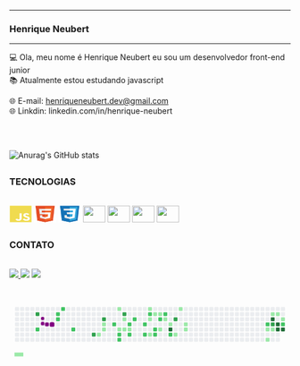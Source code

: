 _____________________________________________
### Henrique Neubert
_____________________________________________

  💻 Ola, meu nome é Henrique Neubert eu sou um desenvolvedor front-end junior </br>
  📚 Atualmente estou estudando javascript </br>
  
  🌐 E-mail: henriqueneubert.dev@gmail.com </br>
  🌐 Linkdin: linkedin.com/in/henrique-neubert </br>
    
##   

</br>

 ![Anurag's GitHub stats](https://github-readme-stats.vercel.app/api?username=HenriqueNeubert&count_private=true&show_icons=true&theme=onedark&card_width=100&include_all_commits=true)
 
##   

  <h3>
    TECNOLOGIAS
  </h3>

</br>

  <div dir="auto">
  <img align="center" alt="Rafa-Js" height="30" width="40" src="https://raw.githubusercontent.com/devicons/devicon/master/icons/javascript/javascript-plain.svg" style="max-width: 100%;">
  <img align="center" alt="Rafa-HTML" height="30" width="40" src="https://raw.githubusercontent.com/devicons/devicon/master/icons/html5/html5-original.svg" style="max-width: 100%;">
  <img align="center" alt="Rafa-CSS" height="30" width="40" src="https://raw.githubusercontent.com/devicons/devicon/master/icons/css3/css3-original.svg" style="max-width: 100%;">  
          
  <img align="center" height="30" width="40" style="max-width: 100%;" src="https://cdn.jsdelivr.net/gh/devicons/devicon/icons/bootstrap/bootstrap-original-wordmark.svg" />
          
  <img align="center" height="30" width="40" style="max-width: 100%;" src="https://cdn.jsdelivr.net/gh/devicons/devicon/icons/sass/sass-original.svg" />
  
  <img align="center" height="30" width="40" style="max-width: 100%;" src="https://cdn.jsdelivr.net/gh/devicons/devicon/icons/jquery/jquery-original-wordmark.svg" />
  
    
  <img align="center" height="30" width="40" style="max-width: 100%;" src="https://cdn.jsdelivr.net/gh/devicons/devicon/icons/github/github-original-wordmark.svg" />        
         
</div>

##

  <h3>
    CONTATO
  </h3>

</br>

 <div style="display:inline-block; width: 100%;">
  
  <a href="https://www.instagram.com/neubert_dev" rel="nofollow">
    <img src="https://img.shields.io/badge/Instagram-E4405F?style=for-the-badge&logo=instagram&logoColor=white" data-canonical-src="https://img.shields.io/badge/-Instagram-%23E4405F?style=for-the-badge&amp;logo=instagram&amp;logoColor=white" style="max-width: 100%;">
  </a>   	
  
  <a href="mailto:henriqueneubert.dev@gmail.com">
    <img src="https://camo.githubusercontent.com/571384769c09e0c66b45e39b5be70f68f552db3e2b2311bc2064f0d4a9f5983b/68747470733a2f2f696d672e736869656c64732e696f2f62616467652f476d61696c2d4431343833363f7374796c653d666f722d7468652d6261646765266c6f676f3d676d61696c266c6f676f436f6c6f723d7768697465" data-canonical-src="https://img.shields.io/badge/Gmail-D14836?style=for-the-badge&amp;logo=gmail&amp;logoColor=white" style="max-width: 100%;"></a>
  
  <a href="https://www.linkedin.com/in/henrique-neubert" rel="nofollow">
    <img src="https://camo.githubusercontent.com/c00f87aeebbec37f3ee0857cc4c20b21fefde8a96caf4744383ebfe44a47fe3f/68747470733a2f2f696d672e736869656c64732e696f2f62616467652f2d4c696e6b6564496e2d2532333030373742353f7374796c653d666f722d7468652d6261646765266c6f676f3d6c696e6b6564696e266c6f676f436f6c6f723d7768697465" data-canonical-src="https://img.shields.io/badge/-LinkedIn-%230077B5?style=for-the-badge&amp;logo=linkedin&amp;logoColor=white" style="max-width: 100%;">
  </a>  
  
</div>
  
##

<div>
<svg viewBox="-16 -32 880 192" width="880" height="192" xmlns="http://www.w3.org/2000/svg"><desc>Generated with https://github.com/Platane/snk</desc><style>@keyframes c0{64.14%{fill:var(--c3)}64.16%,to{fill:var(--ce)}}@keyframes c1{62.79%{fill:var(--c2)}62.81%,to{fill:var(--ce)}}@keyframes c2{3.49%{fill:var(--c1)}3.51%,to{fill:var(--ce)}}@keyframes c3{2.42%{fill:var(--c1)}2.44%,to{fill:var(--ce)}}@keyframes c4{59.83%{fill:var(--c2)}59.85%,to{fill:var(--ce)}}@keyframes c5{59.56%{fill:var(--c2)}59.58%,to{fill:var(--ce)}}@keyframes c6{60.37%{fill:var(--c2)}60.39%,to{fill:var(--ce)}}@keyframes c7{58.21%{fill:var(--c2)}58.23%,to{fill:var(--ce)}}@keyframes c8{71.96%{fill:var(--c3)}71.98%,to{fill:var(--ce)}}@keyframes c9{7.54%{fill:var(--c1)}7.56%,to{fill:var(--ce)}}@keyframes ca{67.91%{fill:var(--c3)}67.93%,to{fill:var(--ce)}}@keyframes cb{6.73%{fill:var(--c1)}6.75%,to{fill:var(--ce)}}@keyframes cc{7%{fill:var(--c1)}7.02%,to{fill:var(--ce)}}@keyframes cd{54.17%{fill:var(--c2)}54.19%,to{fill:var(--ce)}}@keyframes ce{23.98%{fill:var(--c1)}24%,to{fill:var(--ce)}}@keyframes cf{8.88%{fill:var(--c1)}8.9%,to{fill:var(--ce)}}@keyframes cg{54.98%{fill:var(--c2)}55%,to{fill:var(--ce)}}@keyframes ch{55.25%{fill:var(--c2)}55.27%,to{fill:var(--ce)}}@keyframes ci{69.26%{fill:var(--c3)}69.28%,to{fill:var(--ce)}}@keyframes cj{23.17%{fill:var(--c1)}23.19%,to{fill:var(--ce)}}@keyframes ck{9.15%{fill:var(--c1)}9.17%,to{fill:var(--ce)}}@keyframes cl{52.28%{fill:var(--c2)}52.3%,to{fill:var(--ce)}}@keyframes cm{9.42%{fill:var(--c1)}9.44%,to{fill:var(--ce)}}@keyframes cn{51.74%{fill:var(--c2)}51.76%,to{fill:var(--ce)}}@keyframes co{52.82%{fill:var(--c2)}52.84%,to{fill:var(--ce)}}@keyframes cp{50.39%{fill:var(--c2)}50.41%,to{fill:var(--ce)}}@keyframes cq{50.93%{fill:var(--c2)}50.95%,to{fill:var(--ce)}}@keyframes cr{19.67%{fill:var(--c1)}19.69%,to{fill:var(--ce)}}@keyframes cs{49.59%{fill:var(--c2)}49.61%,to{fill:var(--ce)}}@keyframes ct{20.74%{fill:var(--c1)}20.76%,to{fill:var(--ce)}}@keyframes cu{10.77%{fill:var(--c1)}10.79%,to{fill:var(--ce)}}@keyframes cv{19.13%{fill:var(--c1)}19.15%,to{fill:var(--ce)}}@keyframes cw{47.43%{fill:var(--c2)}47.45%,to{fill:var(--ce)}}@keyframes cx{47.16%{fill:var(--c2)}47.18%,to{fill:var(--ce)}}@keyframes cy{18.86%{fill:var(--c1)}18.88%,to{fill:var(--ce)}}@keyframes cz{48.24%{fill:var(--c2)}48.26%,to{fill:var(--ce)}}@keyframes c10{12.12%{fill:var(--c1)}12.14%,to{fill:var(--ce)}}@keyframes c11{48.78%{fill:var(--c2)}48.8%,to{fill:var(--ce)}}@keyframes c12{13.47%{fill:var(--c1)}13.49%,to{fill:var(--ce)}}@keyframes c13{12.93%{fill:var(--c1)}12.95%,to{fill:var(--ce)}}@keyframes c14{90.29%{fill:var(--c4)}90.31%,to{fill:var(--ce)}}@keyframes c15{46.35%{fill:var(--c2)}46.37%,to{fill:var(--ce)}}@keyframes c16{77.08%{fill:var(--c3)}77.1%,to{fill:var(--ce)}}@keyframes c17{15.89%{fill:var(--c1)}15.91%,to{fill:var(--ce)}}@keyframes c18{17.51%{fill:var(--c1)}17.53%,to{fill:var(--ce)}}@keyframes c19{14.81%{fill:var(--c1)}14.83%,to{fill:var(--ce)}}@keyframes c1a{15.08%{fill:var(--c1)}15.1%,to{fill:var(--ce)}}@keyframes c1b{37.46%{fill:var(--c2)}37.48%,to{fill:var(--ce)}}@keyframes c1c{35.57%{fill:var(--c1)}35.59%,to{fill:var(--ce)}}@keyframes c1d{36.11%{fill:var(--c1)}36.13%,to{fill:var(--ce)}}@keyframes c1e{32.34%{fill:var(--c1)}32.36%,to{fill:var(--ce)}}@keyframes c1f{84.36%{fill:var(--c4)}84.38%,to{fill:var(--ce)}}@keyframes c1g{82.47%{fill:var(--c3)}82.49%,to{fill:var(--ce)}}@keyframes c1h{35.3%{fill:var(--c1)}35.32%,to{fill:var(--ce)}}@keyframes c1i{32.6%{fill:var(--c1)}32.62%,to{fill:var(--ce)}}@keyframes c1j{82.74%{fill:var(--c4)}82.76%,to{fill:var(--ce)}}@keyframes c1k{83.01%{fill:var(--c4)}83.03%,to{fill:var(--ce)}}@keyframes c1l{33.14%{fill:var(--c1)}33.16%,to{fill:var(--ce)}}@keyframes c1m{39.34%{fill:var(--c2)}39.36%,to{fill:var(--ce)}}@keyframes c1n{83.28%{fill:var(--c4)}83.3%,to{fill:var(--ce)}}@keyframes u0{2.42%{transform:scale(0,1)}2.44%,3.49%{transform:scale(.04,1)}3.51%,6.73%{transform:scale(.07,1)}6.75%,7%{transform:scale(.11,1)}7.02%,7.54%{transform:scale(.14,1)}7.56%,8.88%{transform:scale(.18,1)}8.9%,9.15%{transform:scale(.21,1)}9.17%,9.42%{transform:scale(.25,1)}10.77%,9.44%{transform:scale(.29,1)}10.79%,12.12%{transform:scale(.32,1)}12.14%,12.93%{transform:scale(.36,1)}12.95%,13.47%{transform:scale(.39,1)}13.49%,14.81%{transform:scale(.43,1)}14.83%,15.08%{transform:scale(.46,1)}15.1%,15.89%{transform:scale(.5,1)}15.91%,17.51%{transform:scale(.54,1)}17.53%,18.86%{transform:scale(.57,1)}18.88%,19.13%{transform:scale(.61,1)}19.15%,19.67%{transform:scale(.64,1)}19.69%,20.74%{transform:scale(.68,1)}20.76%,23.17%{transform:scale(.71,1)}23.19%,23.98%{transform:scale(.75,1)}24%,32.34%{transform:scale(.79,1)}32.36%,32.6%{transform:scale(.82,1)}32.62%,33.14%{transform:scale(.86,1)}33.16%,35.3%{transform:scale(.89,1)}35.32%,35.57%{transform:scale(.93,1)}35.59%,36.11%{transform:scale(.96,1)}36.13%,to{transform:scale(1,1)}}@keyframes u1{37.46%{transform:scale(0,1)}37.48%,39.34%{transform:scale(.05,1)}39.36%,46.35%{transform:scale(.1,1)}46.37%,47.16%{transform:scale(.14,1)}47.18%,47.43%{transform:scale(.19,1)}47.45%,48.24%{transform:scale(.24,1)}48.26%,48.78%{transform:scale(.29,1)}48.8%,49.59%{transform:scale(.33,1)}49.61%,50.39%{transform:scale(.38,1)}50.41%,50.93%{transform:scale(.43,1)}50.95%,51.74%{transform:scale(.48,1)}51.76%,52.28%{transform:scale(.52,1)}52.3%,52.82%{transform:scale(.57,1)}52.84%,54.17%{transform:scale(.62,1)}54.19%,54.98%{transform:scale(.67,1)}55%,55.25%{transform:scale(.71,1)}55.27%,58.21%{transform:scale(.76,1)}58.23%,59.56%{transform:scale(.81,1)}59.58%,59.83%{transform:scale(.86,1)}59.85%,60.37%{transform:scale(.9,1)}60.39%,62.79%{transform:scale(.95,1)}62.81%,to{transform:scale(1,1)}}@keyframes u2{64.14%{transform:scale(0,1)}64.16%,67.91%{transform:scale(.17,1)}67.93%,69.26%{transform:scale(.33,1)}69.28%,71.96%{transform:scale(.5,1)}71.98%,77.08%{transform:scale(.67,1)}77.1%,82.47%{transform:scale(.83,1)}82.49%,to{transform:scale(1,1)}}@keyframes u3{82.74%{transform:scale(0,1)}82.76%,83.01%{transform:scale(.2,1)}83.03%,83.28%{transform:scale(.4,1)}83.3%,84.36%{transform:scale(.6,1)}84.38%,90.29%{transform:scale(.8,1)}90.31%,to{transform:scale(1,1)}}@keyframes s0{0%,99.73%{transform:translate(0,-16px)}.27%{transform:translate(0,0)}2.16%{transform:translate(112px,0)}2.43%,97.3%{transform:translate(112px,16px)}2.96%,63.88%,97.84%{transform:translate(80px,16px)}3.5%{transform:translate(80px,48px)}6.74%{transform:translate(272px,48px)}7.01%{transform:translate(272px,64px)}7.28%{transform:translate(256px,64px)}7.55%{transform:translate(256px,80px)}8.36%{transform:translate(304px,80px)}56.06%,8.63%{transform:translate(304px,64px)}10.51%,21.29%{transform:translate(416px,64px)}11.05%{transform:translate(416px,96px)}11.59%{transform:translate(448px,96px)}12.13%,47.71%{transform:translate(448px,64px)}12.4%{transform:translate(464px,64px)}12.67%,13.75%{transform:translate(464px,48px)}12.94%{transform:translate(480px,48px)}13.21%,89.76%{transform:translate(480px,32px)}13.48%,48.52%{transform:translate(464px,32px)}14.82%{transform:translate(528px,48px)}15.09%{transform:translate(528px,64px)}15.63%{transform:translate(496px,64px)}15.9%,76.28%{transform:translate(496px,80px)}16.17%{transform:translate(512px,80px)}17.52%{transform:translate(512px,0)}18.6%{transform:translate(448px,0)}18.87%{transform:translate(448px,16px)}19.14%{transform:translate(432px,16px)}19.41%{transform:translate(432px,0)}19.95%{transform:translate(400px,0)}20.49%{transform:translate(400px,32px)}20.75%{transform:translate(416px,32px)}22.64%{transform:translate(336px,64px)}23.18%,69%{transform:translate(336px,32px)}23.45%{transform:translate(320px,32px)}23.99%{transform:translate(320px,0)}32.08%{transform:translate(800px,0)}32.35%{transform:translate(800px,16px)}32.88%,38.81%{transform:translate(832px,16px)}33.15%,83.83%{transform:translate(832px,32px)}33.42%{transform:translate(848px,32px)}34.23%,40.16%{transform:translate(848px,80px)}35.04%{transform:translate(800px,80px)}35.31%,36.93%{transform:translate(800px,64px)}35.58%,37.2%{transform:translate(784px,64px)}36.12%{transform:translate(784px,96px)}36.39%{transform:translate(800px,96px)}38.01%{transform:translate(784px,16px)}39.35%{transform:translate(832px,48px)}39.62%{transform:translate(848px,48px)}47.17%{transform:translate(432px,80px)}47.44%{transform:translate(432px,64px)}48.25%{transform:translate(448px,32px)}48.79%{transform:translate(464px,16px)}49.87%{transform:translate(400px,16px)}50.94%{transform:translate(400px,80px)}51.75%{transform:translate(352px,80px)}52.29%{transform:translate(352px,48px)}52.56%{transform:translate(368px,48px)}52.83%{transform:translate(368px,32px)}53.91%{transform:translate(304px,32px)}54.18%{transform:translate(304px,48px)}54.45%{transform:translate(320px,48px)}55.26%{transform:translate(320px,96px)}55.53%{transform:translate(304px,96px)}58.22%{transform:translate(176px,64px)}58.76%{transform:translate(176px,32px)}59.57%{transform:translate(128px,32px)}59.84%{transform:translate(128px,16px)}60.11%{transform:translate(144px,16px)}60.38%{transform:translate(144px,0)}61.46%{transform:translate(80px,0)}61.99%{transform:translate(80px,32px)}62.26%,64.42%{transform:translate(64px,32px)}62.8%{transform:translate(64px,64px)}63.07%{transform:translate(80px,64px)}64.15%{transform:translate(64px,16px)}69.27%{transform:translate(336px,16px)}70.89%{transform:translate(240px,16px)}71.97%{transform:translate(240px,80px)}77.09%{transform:translate(496px,32px)}81.94%{transform:translate(784px,32px)}82.21%{transform:translate(784px,48px)}82.75%{transform:translate(816px,48px)}83.02%{transform:translate(816px,64px)}83.29%{transform:translate(832px,64px)}90.3%{transform:translate(480px,64px)}94.88%{transform:translate(208px,64px)}95.15%{transform:translate(208px,48px)}96.77%{transform:translate(112px,48px)}98.38%{transform:translate(80px,-16px)}}@keyframes s1{0%,99.73%{transform:translate(16px,-16px)}.27%{transform:translate(0,-16px)}.54%{transform:translate(0,0)}2.43%{transform:translate(112px,0)}2.7%,97.57%{transform:translate(112px,16px)}3.23%,64.15%,98.11%{transform:translate(80px,16px)}3.77%{transform:translate(80px,48px)}7.01%{transform:translate(272px,48px)}7.28%{transform:translate(272px,64px)}7.55%{transform:translate(256px,64px)}7.82%{transform:translate(256px,80px)}8.63%{transform:translate(304px,80px)}56.33%,8.89%{transform:translate(304px,64px)}10.78%,21.56%{transform:translate(416px,64px)}11.32%{transform:translate(416px,96px)}11.86%{transform:translate(448px,96px)}12.4%,47.98%{transform:translate(448px,64px)}12.67%{transform:translate(464px,64px)}12.94%,14.02%{transform:translate(464px,48px)}13.21%{transform:translate(480px,48px)}13.48%,90.03%{transform:translate(480px,32px)}13.75%,48.79%{transform:translate(464px,32px)}15.09%{transform:translate(528px,48px)}15.36%{transform:translate(528px,64px)}15.9%{transform:translate(496px,64px)}16.17%,76.55%{transform:translate(496px,80px)}16.44%{transform:translate(512px,80px)}17.79%{transform:translate(512px,0)}18.87%{transform:translate(448px,0)}19.14%{transform:translate(448px,16px)}19.41%{transform:translate(432px,16px)}19.68%{transform:translate(432px,0)}20.22%{transform:translate(400px,0)}20.75%{transform:translate(400px,32px)}21.02%{transform:translate(416px,32px)}22.91%{transform:translate(336px,64px)}23.45%,69.27%{transform:translate(336px,32px)}23.72%{transform:translate(320px,32px)}24.26%{transform:translate(320px,0)}32.35%{transform:translate(800px,0)}32.61%{transform:translate(800px,16px)}33.15%,39.08%{transform:translate(832px,16px)}33.42%,84.1%{transform:translate(832px,32px)}33.69%{transform:translate(848px,32px)}34.5%,40.43%{transform:translate(848px,80px)}35.31%{transform:translate(800px,80px)}35.58%,37.2%{transform:translate(800px,64px)}35.85%,37.47%{transform:translate(784px,64px)}36.39%{transform:translate(784px,96px)}36.66%{transform:translate(800px,96px)}38.27%{transform:translate(784px,16px)}39.62%{transform:translate(832px,48px)}39.89%{transform:translate(848px,48px)}47.44%{transform:translate(432px,80px)}47.71%{transform:translate(432px,64px)}48.52%{transform:translate(448px,32px)}49.06%{transform:translate(464px,16px)}50.13%{transform:translate(400px,16px)}51.21%{transform:translate(400px,80px)}52.02%{transform:translate(352px,80px)}52.56%{transform:translate(352px,48px)}52.83%{transform:translate(368px,48px)}53.1%{transform:translate(368px,32px)}54.18%{transform:translate(304px,32px)}54.45%{transform:translate(304px,48px)}54.72%{transform:translate(320px,48px)}55.53%{transform:translate(320px,96px)}55.8%{transform:translate(304px,96px)}58.49%{transform:translate(176px,64px)}59.03%{transform:translate(176px,32px)}59.84%{transform:translate(128px,32px)}60.11%{transform:translate(128px,16px)}60.38%{transform:translate(144px,16px)}60.65%{transform:translate(144px,0)}61.73%{transform:translate(80px,0)}62.26%{transform:translate(80px,32px)}62.53%,64.69%{transform:translate(64px,32px)}63.07%{transform:translate(64px,64px)}63.34%{transform:translate(80px,64px)}64.42%{transform:translate(64px,16px)}69.54%{transform:translate(336px,16px)}71.16%{transform:translate(240px,16px)}72.24%{transform:translate(240px,80px)}77.36%{transform:translate(496px,32px)}82.21%{transform:translate(784px,32px)}82.48%{transform:translate(784px,48px)}83.02%{transform:translate(816px,48px)}83.29%{transform:translate(816px,64px)}83.56%{transform:translate(832px,64px)}90.57%{transform:translate(480px,64px)}95.15%{transform:translate(208px,64px)}95.42%{transform:translate(208px,48px)}97.04%{transform:translate(112px,48px)}98.65%{transform:translate(80px,-16px)}}@keyframes s2{0%,99.73%{transform:translate(32px,-16px)}.54%{transform:translate(0,-16px)}.81%{transform:translate(0,0)}2.7%{transform:translate(112px,0)}2.96%,97.84%{transform:translate(112px,16px)}3.5%,64.42%,98.38%{transform:translate(80px,16px)}4.04%{transform:translate(80px,48px)}7.28%{transform:translate(272px,48px)}7.55%{transform:translate(272px,64px)}7.82%{transform:translate(256px,64px)}8.09%{transform:translate(256px,80px)}8.89%{transform:translate(304px,80px)}56.6%,9.16%{transform:translate(304px,64px)}11.05%,21.83%{transform:translate(416px,64px)}11.59%{transform:translate(416px,96px)}12.13%{transform:translate(448px,96px)}12.67%,48.25%{transform:translate(448px,64px)}12.94%{transform:translate(464px,64px)}13.21%,14.29%{transform:translate(464px,48px)}13.48%{transform:translate(480px,48px)}13.75%,90.3%{transform:translate(480px,32px)}14.02%,49.06%{transform:translate(464px,32px)}15.36%{transform:translate(528px,48px)}15.63%{transform:translate(528px,64px)}16.17%{transform:translate(496px,64px)}16.44%,76.82%{transform:translate(496px,80px)}16.71%{transform:translate(512px,80px)}18.06%{transform:translate(512px,0)}19.14%{transform:translate(448px,0)}19.41%{transform:translate(448px,16px)}19.68%{transform:translate(432px,16px)}19.95%{transform:translate(432px,0)}20.49%{transform:translate(400px,0)}21.02%{transform:translate(400px,32px)}21.29%{transform:translate(416px,32px)}23.18%{transform:translate(336px,64px)}23.72%,69.54%{transform:translate(336px,32px)}23.99%{transform:translate(320px,32px)}24.53%{transform:translate(320px,0)}32.61%{transform:translate(800px,0)}32.88%{transform:translate(800px,16px)}33.42%,39.35%{transform:translate(832px,16px)}33.69%,84.37%{transform:translate(832px,32px)}33.96%{transform:translate(848px,32px)}34.77%,40.7%{transform:translate(848px,80px)}35.58%{transform:translate(800px,80px)}35.85%,37.47%{transform:translate(800px,64px)}36.12%,37.74%{transform:translate(784px,64px)}36.66%{transform:translate(784px,96px)}36.93%{transform:translate(800px,96px)}38.54%{transform:translate(784px,16px)}39.89%{transform:translate(832px,48px)}40.16%{transform:translate(848px,48px)}47.71%{transform:translate(432px,80px)}47.98%{transform:translate(432px,64px)}48.79%{transform:translate(448px,32px)}49.33%{transform:translate(464px,16px)}50.4%{transform:translate(400px,16px)}51.48%{transform:translate(400px,80px)}52.29%{transform:translate(352px,80px)}52.83%{transform:translate(352px,48px)}53.1%{transform:translate(368px,48px)}53.37%{transform:translate(368px,32px)}54.45%{transform:translate(304px,32px)}54.72%{transform:translate(304px,48px)}54.99%{transform:translate(320px,48px)}55.8%{transform:translate(320px,96px)}56.06%{transform:translate(304px,96px)}58.76%{transform:translate(176px,64px)}59.3%{transform:translate(176px,32px)}60.11%{transform:translate(128px,32px)}60.38%{transform:translate(128px,16px)}60.65%{transform:translate(144px,16px)}60.92%{transform:translate(144px,0)}61.99%{transform:translate(80px,0)}62.53%{transform:translate(80px,32px)}62.8%,64.96%{transform:translate(64px,32px)}63.34%{transform:translate(64px,64px)}63.61%{transform:translate(80px,64px)}64.69%{transform:translate(64px,16px)}69.81%{transform:translate(336px,16px)}71.43%{transform:translate(240px,16px)}72.51%{transform:translate(240px,80px)}77.63%{transform:translate(496px,32px)}82.48%{transform:translate(784px,32px)}82.75%{transform:translate(784px,48px)}83.29%{transform:translate(816px,48px)}83.56%{transform:translate(816px,64px)}83.83%{transform:translate(832px,64px)}90.84%{transform:translate(480px,64px)}95.42%{transform:translate(208px,64px)}95.69%{transform:translate(208px,48px)}97.3%{transform:translate(112px,48px)}98.92%{transform:translate(80px,-16px)}}@keyframes s3{0%,99.73%{transform:translate(48px,-16px)}.81%{transform:translate(0,-16px)}1.08%{transform:translate(0,0)}2.96%{transform:translate(112px,0)}3.23%,98.11%{transform:translate(112px,16px)}3.77%,64.69%,98.65%{transform:translate(80px,16px)}4.31%{transform:translate(80px,48px)}7.55%{transform:translate(272px,48px)}7.82%{transform:translate(272px,64px)}8.09%{transform:translate(256px,64px)}8.36%{transform:translate(256px,80px)}9.16%{transform:translate(304px,80px)}56.87%,9.43%{transform:translate(304px,64px)}11.32%,22.1%{transform:translate(416px,64px)}11.86%{transform:translate(416px,96px)}12.4%{transform:translate(448px,96px)}12.94%,48.52%{transform:translate(448px,64px)}13.21%{transform:translate(464px,64px)}13.48%,14.56%{transform:translate(464px,48px)}13.75%{transform:translate(480px,48px)}14.02%,90.57%{transform:translate(480px,32px)}14.29%,49.33%{transform:translate(464px,32px)}15.63%{transform:translate(528px,48px)}15.9%{transform:translate(528px,64px)}16.44%{transform:translate(496px,64px)}16.71%,77.09%{transform:translate(496px,80px)}16.98%{transform:translate(512px,80px)}18.33%{transform:translate(512px,0)}19.41%{transform:translate(448px,0)}19.68%{transform:translate(448px,16px)}19.95%{transform:translate(432px,16px)}20.22%{transform:translate(432px,0)}20.75%{transform:translate(400px,0)}21.29%{transform:translate(400px,32px)}21.56%{transform:translate(416px,32px)}23.45%{transform:translate(336px,64px)}23.99%,69.81%{transform:translate(336px,32px)}24.26%{transform:translate(320px,32px)}24.8%{transform:translate(320px,0)}32.88%{transform:translate(800px,0)}33.15%{transform:translate(800px,16px)}33.69%,39.62%{transform:translate(832px,16px)}33.96%,84.64%{transform:translate(832px,32px)}34.23%{transform:translate(848px,32px)}35.04%,40.97%{transform:translate(848px,80px)}35.85%{transform:translate(800px,80px)}36.12%,37.74%{transform:translate(800px,64px)}36.39%,38.01%{transform:translate(784px,64px)}36.93%{transform:translate(784px,96px)}37.2%{transform:translate(800px,96px)}38.81%{transform:translate(784px,16px)}40.16%{transform:translate(832px,48px)}40.43%{transform:translate(848px,48px)}47.98%{transform:translate(432px,80px)}48.25%{transform:translate(432px,64px)}49.06%{transform:translate(448px,32px)}49.6%{transform:translate(464px,16px)}50.67%{transform:translate(400px,16px)}51.75%{transform:translate(400px,80px)}52.56%{transform:translate(352px,80px)}53.1%{transform:translate(352px,48px)}53.37%{transform:translate(368px,48px)}53.64%{transform:translate(368px,32px)}54.72%{transform:translate(304px,32px)}54.99%{transform:translate(304px,48px)}55.26%{transform:translate(320px,48px)}56.06%{transform:translate(320px,96px)}56.33%{transform:translate(304px,96px)}59.03%{transform:translate(176px,64px)}59.57%{transform:translate(176px,32px)}60.38%{transform:translate(128px,32px)}60.65%{transform:translate(128px,16px)}60.92%{transform:translate(144px,16px)}61.19%{transform:translate(144px,0)}62.26%{transform:translate(80px,0)}62.8%{transform:translate(80px,32px)}63.07%,65.23%{transform:translate(64px,32px)}63.61%{transform:translate(64px,64px)}63.88%{transform:translate(80px,64px)}64.96%{transform:translate(64px,16px)}70.08%{transform:translate(336px,16px)}71.7%{transform:translate(240px,16px)}72.78%{transform:translate(240px,80px)}77.9%{transform:translate(496px,32px)}82.75%{transform:translate(784px,32px)}83.02%{transform:translate(784px,48px)}83.56%{transform:translate(816px,48px)}83.83%{transform:translate(816px,64px)}84.1%{transform:translate(832px,64px)}91.11%{transform:translate(480px,64px)}95.69%{transform:translate(208px,64px)}95.96%{transform:translate(208px,48px)}97.57%{transform:translate(112px,48px)}99.19%{transform:translate(80px,-16px)}}:root{--cb:#1b1f230a;--cs:purple;--ce:#ebedf0;--c0:#ebedf0;--c1:#9be9a8;--c2:#40c463;--c3:#30a14e;--c4:#216e39}@media (prefers-color-scheme:dark){:root{--cb:#1b1f230a;--cs:purple;--ce:#161b22;--c1:#01311f;--c2:#034525;--c3:#0f6d31;--c4:#00c647}}.c{shape-rendering:geometricPrecision;fill:var(--ce);stroke-width:1px;stroke:var(--cb);animation:none 37100ms linear infinite}.c.c0{fill:var(--c3);animation-name:c0}.c.c1{fill:var(--c2);animation-name:c1}.c.c2,.c.c3{fill:var(--c1);animation-name:c2}.c.c3{animation-name:c3}.c.c4{fill:var(--c2);animation-name:c4}.c.c5,.c.c6,.c.c7{fill:var(--c2);animation-name:c5}.c.c6,.c.c7{animation-name:c6}.c.c7{animation-name:c7}.c.c8{fill:var(--c3);animation-name:c8}.c.c9{fill:var(--c1);animation-name:c9}.c.ca{fill:var(--c3);animation-name:ca}.c.cb,.c.cc{fill:var(--c1);animation-name:cb}.c.cc{animation-name:cc}.c.cd{fill:var(--c2);animation-name:cd}.c.ce,.c.cf{fill:var(--c1);animation-name:ce}.c.cf{animation-name:cf}.c.cg,.c.ch{fill:var(--c2);animation-name:cg}.c.ch{animation-name:ch}.c.ci{fill:var(--c3);animation-name:ci}.c.cj,.c.ck{fill:var(--c1);animation-name:cj}.c.ck{animation-name:ck}.c.cl{fill:var(--c2);animation-name:cl}.c.cm{fill:var(--c1);animation-name:cm}.c.cn{fill:var(--c2);animation-name:cn}.c.co,.c.cp,.c.cq{fill:var(--c2);animation-name:co}.c.cp,.c.cq{animation-name:cp}.c.cq{animation-name:cq}.c.cr{fill:var(--c1);animation-name:cr}.c.cs{fill:var(--c2);animation-name:cs}.c.ct,.c.cu,.c.cv{fill:var(--c1);animation-name:ct}.c.cu,.c.cv{animation-name:cu}.c.cv{animation-name:cv}.c.cw,.c.cx{fill:var(--c2);animation-name:cw}.c.cx{animation-name:cx}.c.cy{fill:var(--c1);animation-name:cy}.c.cz{fill:var(--c2);animation-name:cz}.c.c10{fill:var(--c1);animation-name:c10}.c.c11{fill:var(--c2);animation-name:c11}.c.c12,.c.c13{fill:var(--c1);animation-name:c12}.c.c13{animation-name:c13}.c.c14{fill:var(--c4);animation-name:c14}.c.c15{fill:var(--c2);animation-name:c15}.c.c16{fill:var(--c3);animation-name:c16}.c.c17{fill:var(--c1);animation-name:c17}.c.c18,.c.c19,.c.c1a{fill:var(--c1);animation-name:c18}.c.c19,.c.c1a{animation-name:c19}.c.c1a{animation-name:c1a}.c.c1b{fill:var(--c2);animation-name:c1b}.c.c1c,.c.c1d,.c.c1e{fill:var(--c1);animation-name:c1c}.c.c1d,.c.c1e{animation-name:c1d}.c.c1e{animation-name:c1e}.c.c1f{fill:var(--c4);animation-name:c1f}.c.c1g{fill:var(--c3);animation-name:c1g}.c.c1h,.c.c1i{fill:var(--c1);animation-name:c1h}.c.c1i{animation-name:c1i}.c.c1j,.c.c1k{fill:var(--c4);animation-name:c1j}.c.c1k{animation-name:c1k}.c.c1l{fill:var(--c1);animation-name:c1l}.c.c1m{fill:var(--c2);animation-name:c1m}.c.c1n{fill:var(--c4);animation-name:c1n}.s,.u{animation:none linear 37100ms infinite}.u,.u.u0{transform-origin:0 0}.u{transform:scale(0,1)}.u.u0{fill:var(--c1);animation-name:u0}.u.u1{fill:var(--c2);animation-name:u1;transform-origin:395.7px 0}.u.u2{fill:var(--c3);animation-name:u2;transform-origin:692.5px 0}.u.u3{fill:var(--c4);animation-name:u3;transform-origin:777.3px 0}.s{shape-rendering:geometricPrecision;fill:var(--cs)}.s.s0{transform:translate(0,-16px);animation-name:s0}.s.s1{transform:translate(16px,-16px);animation-name:s1}.s.s2{transform:translate(32px,-16px);animation-name:s2}.s.s3{transform:translate(48px,-16px);animation-name:s3}</style><rect class="c" x="2" y="2" rx="2" ry="2" width="12" height="12"/><rect class="c" x="2" y="18" rx="2" ry="2" width="12" height="12"/><rect class="c" x="2" y="34" rx="2" ry="2" width="12" height="12"/><rect class="c" x="2" y="50" rx="2" ry="2" width="12" height="12"/><rect class="c" x="2" y="66" rx="2" ry="2" width="12" height="12"/><rect class="c" x="2" y="82" rx="2" ry="2" width="12" height="12"/><rect class="c" x="2" y="98" rx="2" ry="2" width="12" height="12"/><rect class="c" x="18" y="2" rx="2" ry="2" width="12" height="12"/><rect class="c" x="18" y="18" rx="2" ry="2" width="12" height="12"/><rect class="c" x="18" y="34" rx="2" ry="2" width="12" height="12"/><rect class="c" x="18" y="50" rx="2" ry="2" width="12" height="12"/><rect class="c" x="18" y="66" rx="2" ry="2" width="12" height="12"/><rect class="c" x="18" y="82" rx="2" ry="2" width="12" height="12"/><rect class="c" x="18" y="98" rx="2" ry="2" width="12" height="12"/><rect class="c" x="34" y="2" rx="2" ry="2" width="12" height="12"/><rect class="c" x="34" y="18" rx="2" ry="2" width="12" height="12"/><rect class="c" x="34" y="34" rx="2" ry="2" width="12" height="12"/><rect class="c" x="34" y="50" rx="2" ry="2" width="12" height="12"/><rect class="c" x="34" y="66" rx="2" ry="2" width="12" height="12"/><rect class="c" x="34" y="82" rx="2" ry="2" width="12" height="12"/><rect class="c" x="34" y="98" rx="2" ry="2" width="12" height="12"/><rect class="c" x="50" y="2" rx="2" ry="2" width="12" height="12"/><rect class="c" x="50" y="18" rx="2" ry="2" width="12" height="12"/><rect class="c" x="50" y="34" rx="2" ry="2" width="12" height="12"/><rect class="c" x="50" y="50" rx="2" ry="2" width="12" height="12"/><rect class="c" x="50" y="66" rx="2" ry="2" width="12" height="12"/><rect class="c" x="50" y="82" rx="2" ry="2" width="12" height="12"/><rect class="c" x="50" y="98" rx="2" ry="2" width="12" height="12"/><rect class="c" x="66" y="2" rx="2" ry="2" width="12" height="12"/><rect class="c c0" x="66" y="18" rx="2" ry="2" width="12" height="12"/><rect class="c" x="66" y="34" rx="2" ry="2" width="12" height="12"/><rect class="c" x="66" y="50" rx="2" ry="2" width="12" height="12"/><rect class="c c1" x="66" y="66" rx="2" ry="2" width="12" height="12"/><rect class="c" x="66" y="82" rx="2" ry="2" width="12" height="12"/><rect class="c" x="66" y="98" rx="2" ry="2" width="12" height="12"/><rect class="c" x="82" y="2" rx="2" ry="2" width="12" height="12"/><rect class="c" x="82" y="18" rx="2" ry="2" width="12" height="12"/><rect class="c" x="82" y="34" rx="2" ry="2" width="12" height="12"/><rect class="c c2" x="82" y="50" rx="2" ry="2" width="12" height="12"/><rect class="c" x="82" y="66" rx="2" ry="2" width="12" height="12"/><rect class="c" x="82" y="82" rx="2" ry="2" width="12" height="12"/><rect class="c" x="82" y="98" rx="2" ry="2" width="12" height="12"/><rect class="c" x="98" y="2" rx="2" ry="2" width="12" height="12"/><rect class="c" x="98" y="18" rx="2" ry="2" width="12" height="12"/><rect class="c" x="98" y="34" rx="2" ry="2" width="12" height="12"/><rect class="c" x="98" y="50" rx="2" ry="2" width="12" height="12"/><rect class="c" x="98" y="66" rx="2" ry="2" width="12" height="12"/><rect class="c" x="98" y="82" rx="2" ry="2" width="12" height="12"/><rect class="c" x="98" y="98" rx="2" ry="2" width="12" height="12"/><rect class="c" x="114" y="2" rx="2" ry="2" width="12" height="12"/><rect class="c c3" x="114" y="18" rx="2" ry="2" width="12" height="12"/><rect class="c" x="114" y="34" rx="2" ry="2" width="12" height="12"/><rect class="c" x="114" y="50" rx="2" ry="2" width="12" height="12"/><rect class="c" x="114" y="66" rx="2" ry="2" width="12" height="12"/><rect class="c" x="114" y="82" rx="2" ry="2" width="12" height="12"/><rect class="c" x="114" y="98" rx="2" ry="2" width="12" height="12"/><rect class="c" x="130" y="2" rx="2" ry="2" width="12" height="12"/><rect class="c c4" x="130" y="18" rx="2" ry="2" width="12" height="12"/><rect class="c c5" x="130" y="34" rx="2" ry="2" width="12" height="12"/><rect class="c" x="130" y="50" rx="2" ry="2" width="12" height="12"/><rect class="c" x="130" y="66" rx="2" ry="2" width="12" height="12"/><rect class="c" x="130" y="82" rx="2" ry="2" width="12" height="12"/><rect class="c" x="130" y="98" rx="2" ry="2" width="12" height="12"/><rect class="c c6" x="146" y="2" rx="2" ry="2" width="12" height="12"/><rect class="c" x="146" y="18" rx="2" ry="2" width="12" height="12"/><rect class="c" x="146" y="34" rx="2" ry="2" width="12" height="12"/><rect class="c" x="146" y="50" rx="2" ry="2" width="12" height="12"/><rect class="c" x="146" y="66" rx="2" ry="2" width="12" height="12"/><rect class="c" x="146" y="82" rx="2" ry="2" width="12" height="12"/><rect class="c" x="146" y="98" rx="2" ry="2" width="12" height="12"/><rect class="c" x="162" y="2" rx="2" ry="2" width="12" height="12"/><rect class="c" x="162" y="18" rx="2" ry="2" width="12" height="12"/><rect class="c" x="162" y="34" rx="2" ry="2" width="12" height="12"/><rect class="c" x="162" y="50" rx="2" ry="2" width="12" height="12"/><rect class="c" x="162" y="66" rx="2" ry="2" width="12" height="12"/><rect class="c" x="162" y="82" rx="2" ry="2" width="12" height="12"/><rect class="c" x="162" y="98" rx="2" ry="2" width="12" height="12"/><rect class="c" x="178" y="2" rx="2" ry="2" width="12" height="12"/><rect class="c" x="178" y="18" rx="2" ry="2" width="12" height="12"/><rect class="c" x="178" y="34" rx="2" ry="2" width="12" height="12"/><rect class="c" x="178" y="50" rx="2" ry="2" width="12" height="12"/><rect class="c c7" x="178" y="66" rx="2" ry="2" width="12" height="12"/><rect class="c" x="178" y="82" rx="2" ry="2" width="12" height="12"/><rect class="c" x="178" y="98" rx="2" ry="2" width="12" height="12"/><rect class="c" x="194" y="2" rx="2" ry="2" width="12" height="12"/><rect class="c" x="194" y="18" rx="2" ry="2" width="12" height="12"/><rect class="c" x="194" y="34" rx="2" ry="2" width="12" height="12"/><rect class="c" x="194" y="50" rx="2" ry="2" width="12" height="12"/><rect class="c" x="194" y="66" rx="2" ry="2" width="12" height="12"/><rect class="c" x="194" y="82" rx="2" ry="2" width="12" height="12"/><rect class="c" x="194" y="98" rx="2" ry="2" width="12" height="12"/><rect class="c" x="210" y="2" rx="2" ry="2" width="12" height="12"/><rect class="c" x="210" y="18" rx="2" ry="2" width="12" height="12"/><rect class="c" x="210" y="34" rx="2" ry="2" width="12" height="12"/><rect class="c" x="210" y="50" rx="2" ry="2" width="12" height="12"/><rect class="c" x="210" y="66" rx="2" ry="2" width="12" height="12"/><rect class="c" x="210" y="82" rx="2" ry="2" width="12" height="12"/><rect class="c" x="210" y="98" rx="2" ry="2" width="12" height="12"/><rect class="c" x="226" y="2" rx="2" ry="2" width="12" height="12"/><rect class="c" x="226" y="18" rx="2" ry="2" width="12" height="12"/><rect class="c" x="226" y="34" rx="2" ry="2" width="12" height="12"/><rect class="c" x="226" y="50" rx="2" ry="2" width="12" height="12"/><rect class="c" x="226" y="66" rx="2" ry="2" width="12" height="12"/><rect class="c" x="226" y="82" rx="2" ry="2" width="12" height="12"/><rect class="c" x="226" y="98" rx="2" ry="2" width="12" height="12"/><rect class="c" x="242" y="2" rx="2" ry="2" width="12" height="12"/><rect class="c" x="242" y="18" rx="2" ry="2" width="12" height="12"/><rect class="c" x="242" y="34" rx="2" ry="2" width="12" height="12"/><rect class="c" x="242" y="50" rx="2" ry="2" width="12" height="12"/><rect class="c" x="242" y="66" rx="2" ry="2" width="12" height="12"/><rect class="c c8" x="242" y="82" rx="2" ry="2" width="12" height="12"/><rect class="c" x="242" y="98" rx="2" ry="2" width="12" height="12"/><rect class="c" x="258" y="2" rx="2" ry="2" width="12" height="12"/><rect class="c" x="258" y="18" rx="2" ry="2" width="12" height="12"/><rect class="c" x="258" y="34" rx="2" ry="2" width="12" height="12"/><rect class="c" x="258" y="50" rx="2" ry="2" width="12" height="12"/><rect class="c" x="258" y="66" rx="2" ry="2" width="12" height="12"/><rect class="c c9" x="258" y="82" rx="2" ry="2" width="12" height="12"/><rect class="c" x="258" y="98" rx="2" ry="2" width="12" height="12"/><rect class="c" x="274" y="2" rx="2" ry="2" width="12" height="12"/><rect class="c" x="274" y="18" rx="2" ry="2" width="12" height="12"/><rect class="c ca" x="274" y="34" rx="2" ry="2" width="12" height="12"/><rect class="c cb" x="274" y="50" rx="2" ry="2" width="12" height="12"/><rect class="c cc" x="274" y="66" rx="2" ry="2" width="12" height="12"/><rect class="c" x="274" y="82" rx="2" ry="2" width="12" height="12"/><rect class="c" x="274" y="98" rx="2" ry="2" width="12" height="12"/><rect class="c" x="290" y="2" rx="2" ry="2" width="12" height="12"/><rect class="c" x="290" y="18" rx="2" ry="2" width="12" height="12"/><rect class="c" x="290" y="34" rx="2" ry="2" width="12" height="12"/><rect class="c" x="290" y="50" rx="2" ry="2" width="12" height="12"/><rect class="c" x="290" y="66" rx="2" ry="2" width="12" height="12"/><rect class="c" x="290" y="82" rx="2" ry="2" width="12" height="12"/><rect class="c" x="290" y="98" rx="2" ry="2" width="12" height="12"/><rect class="c" x="306" y="2" rx="2" ry="2" width="12" height="12"/><rect class="c" x="306" y="18" rx="2" ry="2" width="12" height="12"/><rect class="c" x="306" y="34" rx="2" ry="2" width="12" height="12"/><rect class="c cd" x="306" y="50" rx="2" ry="2" width="12" height="12"/><rect class="c" x="306" y="66" rx="2" ry="2" width="12" height="12"/><rect class="c" x="306" y="82" rx="2" ry="2" width="12" height="12"/><rect class="c" x="306" y="98" rx="2" ry="2" width="12" height="12"/><rect class="c ce" x="322" y="2" rx="2" ry="2" width="12" height="12"/><rect class="c" x="322" y="18" rx="2" ry="2" width="12" height="12"/><rect class="c" x="322" y="34" rx="2" ry="2" width="12" height="12"/><rect class="c" x="322" y="50" rx="2" ry="2" width="12" height="12"/><rect class="c cf" x="322" y="66" rx="2" ry="2" width="12" height="12"/><rect class="c cg" x="322" y="82" rx="2" ry="2" width="12" height="12"/><rect class="c ch" x="322" y="98" rx="2" ry="2" width="12" height="12"/><rect class="c" x="338" y="2" rx="2" ry="2" width="12" height="12"/><rect class="c ci" x="338" y="18" rx="2" ry="2" width="12" height="12"/><rect class="c cj" x="338" y="34" rx="2" ry="2" width="12" height="12"/><rect class="c" x="338" y="50" rx="2" ry="2" width="12" height="12"/><rect class="c ck" x="338" y="66" rx="2" ry="2" width="12" height="12"/><rect class="c" x="338" y="82" rx="2" ry="2" width="12" height="12"/><rect class="c" x="338" y="98" rx="2" ry="2" width="12" height="12"/><rect class="c" x="354" y="2" rx="2" ry="2" width="12" height="12"/><rect class="c" x="354" y="18" rx="2" ry="2" width="12" height="12"/><rect class="c" x="354" y="34" rx="2" ry="2" width="12" height="12"/><rect class="c cl" x="354" y="50" rx="2" ry="2" width="12" height="12"/><rect class="c cm" x="354" y="66" rx="2" ry="2" width="12" height="12"/><rect class="c cn" x="354" y="82" rx="2" ry="2" width="12" height="12"/><rect class="c" x="354" y="98" rx="2" ry="2" width="12" height="12"/><rect class="c" x="370" y="2" rx="2" ry="2" width="12" height="12"/><rect class="c" x="370" y="18" rx="2" ry="2" width="12" height="12"/><rect class="c co" x="370" y="34" rx="2" ry="2" width="12" height="12"/><rect class="c" x="370" y="50" rx="2" ry="2" width="12" height="12"/><rect class="c" x="370" y="66" rx="2" ry="2" width="12" height="12"/><rect class="c" x="370" y="82" rx="2" ry="2" width="12" height="12"/><rect class="c" x="370" y="98" rx="2" ry="2" width="12" height="12"/><rect class="c" x="386" y="2" rx="2" ry="2" width="12" height="12"/><rect class="c" x="386" y="18" rx="2" ry="2" width="12" height="12"/><rect class="c" x="386" y="34" rx="2" ry="2" width="12" height="12"/><rect class="c" x="386" y="50" rx="2" ry="2" width="12" height="12"/><rect class="c" x="386" y="66" rx="2" ry="2" width="12" height="12"/><rect class="c" x="386" y="82" rx="2" ry="2" width="12" height="12"/><rect class="c" x="386" y="98" rx="2" ry="2" width="12" height="12"/><rect class="c" x="402" y="2" rx="2" ry="2" width="12" height="12"/><rect class="c" x="402" y="18" rx="2" ry="2" width="12" height="12"/><rect class="c" x="402" y="34" rx="2" ry="2" width="12" height="12"/><rect class="c cp" x="402" y="50" rx="2" ry="2" width="12" height="12"/><rect class="c" x="402" y="66" rx="2" ry="2" width="12" height="12"/><rect class="c cq" x="402" y="82" rx="2" ry="2" width="12" height="12"/><rect class="c" x="402" y="98" rx="2" ry="2" width="12" height="12"/><rect class="c cr" x="418" y="2" rx="2" ry="2" width="12" height="12"/><rect class="c cs" x="418" y="18" rx="2" ry="2" width="12" height="12"/><rect class="c ct" x="418" y="34" rx="2" ry="2" width="12" height="12"/><rect class="c" x="418" y="50" rx="2" ry="2" width="12" height="12"/><rect class="c" x="418" y="66" rx="2" ry="2" width="12" height="12"/><rect class="c cu" x="418" y="82" rx="2" ry="2" width="12" height="12"/><rect class="c" x="418" y="98" rx="2" ry="2" width="12" height="12"/><rect class="c" x="434" y="2" rx="2" ry="2" width="12" height="12"/><rect class="c cv" x="434" y="18" rx="2" ry="2" width="12" height="12"/><rect class="c" x="434" y="34" rx="2" ry="2" width="12" height="12"/><rect class="c" x="434" y="50" rx="2" ry="2" width="12" height="12"/><rect class="c cw" x="434" y="66" rx="2" ry="2" width="12" height="12"/><rect class="c cx" x="434" y="82" rx="2" ry="2" width="12" height="12"/><rect class="c" x="434" y="98" rx="2" ry="2" width="12" height="12"/><rect class="c" x="450" y="2" rx="2" ry="2" width="12" height="12"/><rect class="c cy" x="450" y="18" rx="2" ry="2" width="12" height="12"/><rect class="c cz" x="450" y="34" rx="2" ry="2" width="12" height="12"/><rect class="c" x="450" y="50" rx="2" ry="2" width="12" height="12"/><rect class="c c10" x="450" y="66" rx="2" ry="2" width="12" height="12"/><rect class="c" x="450" y="82" rx="2" ry="2" width="12" height="12"/><rect class="c" x="450" y="98" rx="2" ry="2" width="12" height="12"/><rect class="c" x="466" y="2" rx="2" ry="2" width="12" height="12"/><rect class="c c11" x="466" y="18" rx="2" ry="2" width="12" height="12"/><rect class="c c12" x="466" y="34" rx="2" ry="2" width="12" height="12"/><rect class="c" x="466" y="50" rx="2" ry="2" width="12" height="12"/><rect class="c" x="466" y="66" rx="2" ry="2" width="12" height="12"/><rect class="c" x="466" y="82" rx="2" ry="2" width="12" height="12"/><rect class="c" x="466" y="98" rx="2" ry="2" width="12" height="12"/><rect class="c" x="482" y="2" rx="2" ry="2" width="12" height="12"/><rect class="c" x="482" y="18" rx="2" ry="2" width="12" height="12"/><rect class="c" x="482" y="34" rx="2" ry="2" width="12" height="12"/><rect class="c c13" x="482" y="50" rx="2" ry="2" width="12" height="12"/><rect class="c c14" x="482" y="66" rx="2" ry="2" width="12" height="12"/><rect class="c c15" x="482" y="82" rx="2" ry="2" width="12" height="12"/><rect class="c" x="482" y="98" rx="2" ry="2" width="12" height="12"/><rect class="c" x="498" y="2" rx="2" ry="2" width="12" height="12"/><rect class="c" x="498" y="18" rx="2" ry="2" width="12" height="12"/><rect class="c c16" x="498" y="34" rx="2" ry="2" width="12" height="12"/><rect class="c" x="498" y="50" rx="2" ry="2" width="12" height="12"/><rect class="c" x="498" y="66" rx="2" ry="2" width="12" height="12"/><rect class="c c17" x="498" y="82" rx="2" ry="2" width="12" height="12"/><rect class="c" x="498" y="98" rx="2" ry="2" width="12" height="12"/><rect class="c c18" x="514" y="2" rx="2" ry="2" width="12" height="12"/><rect class="c" x="514" y="18" rx="2" ry="2" width="12" height="12"/><rect class="c" x="514" y="34" rx="2" ry="2" width="12" height="12"/><rect class="c" x="514" y="50" rx="2" ry="2" width="12" height="12"/><rect class="c" x="514" y="66" rx="2" ry="2" width="12" height="12"/><rect class="c" x="514" y="82" rx="2" ry="2" width="12" height="12"/><rect class="c" x="514" y="98" rx="2" ry="2" width="12" height="12"/><rect class="c" x="530" y="2" rx="2" ry="2" width="12" height="12"/><rect class="c" x="530" y="18" rx="2" ry="2" width="12" height="12"/><rect class="c" x="530" y="34" rx="2" ry="2" width="12" height="12"/><rect class="c c19" x="530" y="50" rx="2" ry="2" width="12" height="12"/><rect class="c c1a" x="530" y="66" rx="2" ry="2" width="12" height="12"/><rect class="c" x="530" y="82" rx="2" ry="2" width="12" height="12"/><rect class="c" x="530" y="98" rx="2" ry="2" width="12" height="12"/><rect class="c" x="546" y="2" rx="2" ry="2" width="12" height="12"/><rect class="c" x="546" y="18" rx="2" ry="2" width="12" height="12"/><rect class="c" x="546" y="34" rx="2" ry="2" width="12" height="12"/><rect class="c" x="546" y="50" rx="2" ry="2" width="12" height="12"/><rect class="c" x="546" y="66" rx="2" ry="2" width="12" height="12"/><rect class="c" x="546" y="82" rx="2" ry="2" width="12" height="12"/><rect class="c" x="546" y="98" rx="2" ry="2" width="12" height="12"/><rect class="c" x="562" y="2" rx="2" ry="2" width="12" height="12"/><rect class="c" x="562" y="18" rx="2" ry="2" width="12" height="12"/><rect class="c" x="562" y="34" rx="2" ry="2" width="12" height="12"/><rect class="c" x="562" y="50" rx="2" ry="2" width="12" height="12"/><rect class="c" x="562" y="66" rx="2" ry="2" width="12" height="12"/><rect class="c" x="562" y="82" rx="2" ry="2" width="12" height="12"/><rect class="c" x="562" y="98" rx="2" ry="2" width="12" height="12"/><rect class="c" x="578" y="2" rx="2" ry="2" width="12" height="12"/><rect class="c" x="578" y="18" rx="2" ry="2" width="12" height="12"/><rect class="c" x="578" y="34" rx="2" ry="2" width="12" height="12"/><rect class="c" x="578" y="50" rx="2" ry="2" width="12" height="12"/><rect class="c" x="578" y="66" rx="2" ry="2" width="12" height="12"/><rect class="c" x="578" y="82" rx="2" ry="2" width="12" height="12"/><rect class="c" x="578" y="98" rx="2" ry="2" width="12" height="12"/><rect class="c" x="594" y="2" rx="2" ry="2" width="12" height="12"/><rect class="c" x="594" y="18" rx="2" ry="2" width="12" height="12"/><rect class="c" x="594" y="34" rx="2" ry="2" width="12" height="12"/><rect class="c" x="594" y="50" rx="2" ry="2" width="12" height="12"/><rect class="c" x="594" y="66" rx="2" ry="2" width="12" height="12"/><rect class="c" x="594" y="82" rx="2" ry="2" width="12" height="12"/><rect class="c" x="594" y="98" rx="2" ry="2" width="12" height="12"/><rect class="c" x="610" y="2" rx="2" ry="2" width="12" height="12"/><rect class="c" x="610" y="18" rx="2" ry="2" width="12" height="12"/><rect class="c" x="610" y="34" rx="2" ry="2" width="12" height="12"/><rect class="c" x="610" y="50" rx="2" ry="2" width="12" height="12"/><rect class="c" x="610" y="66" rx="2" ry="2" width="12" height="12"/><rect class="c" x="610" y="82" rx="2" ry="2" width="12" height="12"/><rect class="c" x="610" y="98" rx="2" ry="2" width="12" height="12"/><rect class="c" x="626" y="2" rx="2" ry="2" width="12" height="12"/><rect class="c" x="626" y="18" rx="2" ry="2" width="12" height="12"/><rect class="c" x="626" y="34" rx="2" ry="2" width="12" height="12"/><rect class="c" x="626" y="50" rx="2" ry="2" width="12" height="12"/><rect class="c" x="626" y="66" rx="2" ry="2" width="12" height="12"/><rect class="c" x="626" y="82" rx="2" ry="2" width="12" height="12"/><rect class="c" x="626" y="98" rx="2" ry="2" width="12" height="12"/><rect class="c" x="642" y="2" rx="2" ry="2" width="12" height="12"/><rect class="c" x="642" y="18" rx="2" ry="2" width="12" height="12"/><rect class="c" x="642" y="34" rx="2" ry="2" width="12" height="12"/><rect class="c" x="642" y="50" rx="2" ry="2" width="12" height="12"/><rect class="c" x="642" y="66" rx="2" ry="2" width="12" height="12"/><rect class="c" x="642" y="82" rx="2" ry="2" width="12" height="12"/><rect class="c" x="642" y="98" rx="2" ry="2" width="12" height="12"/><rect class="c" x="658" y="2" rx="2" ry="2" width="12" height="12"/><rect class="c" x="658" y="18" rx="2" ry="2" width="12" height="12"/><rect class="c" x="658" y="34" rx="2" ry="2" width="12" height="12"/><rect class="c" x="658" y="50" rx="2" ry="2" width="12" height="12"/><rect class="c" x="658" y="66" rx="2" ry="2" width="12" height="12"/><rect class="c" x="658" y="82" rx="2" ry="2" width="12" height="12"/><rect class="c" x="658" y="98" rx="2" ry="2" width="12" height="12"/><rect class="c" x="674" y="2" rx="2" ry="2" width="12" height="12"/><rect class="c" x="674" y="18" rx="2" ry="2" width="12" height="12"/><rect class="c" x="674" y="34" rx="2" ry="2" width="12" height="12"/><rect class="c" x="674" y="50" rx="2" ry="2" width="12" height="12"/><rect class="c" x="674" y="66" rx="2" ry="2" width="12" height="12"/><rect class="c" x="674" y="82" rx="2" ry="2" width="12" height="12"/><rect class="c" x="674" y="98" rx="2" ry="2" width="12" height="12"/><rect class="c" x="690" y="2" rx="2" ry="2" width="12" height="12"/><rect class="c" x="690" y="18" rx="2" ry="2" width="12" height="12"/><rect class="c" x="690" y="34" rx="2" ry="2" width="12" height="12"/><rect class="c" x="690" y="50" rx="2" ry="2" width="12" height="12"/><rect class="c" x="690" y="66" rx="2" ry="2" width="12" height="12"/><rect class="c" x="690" y="82" rx="2" ry="2" width="12" height="12"/><rect class="c" x="690" y="98" rx="2" ry="2" width="12" height="12"/><rect class="c" x="706" y="2" rx="2" ry="2" width="12" height="12"/><rect class="c" x="706" y="18" rx="2" ry="2" width="12" height="12"/><rect class="c" x="706" y="34" rx="2" ry="2" width="12" height="12"/><rect class="c" x="706" y="50" rx="2" ry="2" width="12" height="12"/><rect class="c" x="706" y="66" rx="2" ry="2" width="12" height="12"/><rect class="c" x="706" y="82" rx="2" ry="2" width="12" height="12"/><rect class="c" x="706" y="98" rx="2" ry="2" width="12" height="12"/><rect class="c" x="722" y="2" rx="2" ry="2" width="12" height="12"/><rect class="c" x="722" y="18" rx="2" ry="2" width="12" height="12"/><rect class="c" x="722" y="34" rx="2" ry="2" width="12" height="12"/><rect class="c" x="722" y="50" rx="2" ry="2" width="12" height="12"/><rect class="c" x="722" y="66" rx="2" ry="2" width="12" height="12"/><rect class="c" x="722" y="82" rx="2" ry="2" width="12" height="12"/><rect class="c" x="722" y="98" rx="2" ry="2" width="12" height="12"/><rect class="c" x="738" y="2" rx="2" ry="2" width="12" height="12"/><rect class="c" x="738" y="18" rx="2" ry="2" width="12" height="12"/><rect class="c" x="738" y="34" rx="2" ry="2" width="12" height="12"/><rect class="c" x="738" y="50" rx="2" ry="2" width="12" height="12"/><rect class="c" x="738" y="66" rx="2" ry="2" width="12" height="12"/><rect class="c" x="738" y="82" rx="2" ry="2" width="12" height="12"/><rect class="c" x="738" y="98" rx="2" ry="2" width="12" height="12"/><rect class="c" x="754" y="2" rx="2" ry="2" width="12" height="12"/><rect class="c" x="754" y="18" rx="2" ry="2" width="12" height="12"/><rect class="c" x="754" y="34" rx="2" ry="2" width="12" height="12"/><rect class="c" x="754" y="50" rx="2" ry="2" width="12" height="12"/><rect class="c" x="754" y="66" rx="2" ry="2" width="12" height="12"/><rect class="c" x="754" y="82" rx="2" ry="2" width="12" height="12"/><rect class="c" x="754" y="98" rx="2" ry="2" width="12" height="12"/><rect class="c" x="770" y="2" rx="2" ry="2" width="12" height="12"/><rect class="c" x="770" y="18" rx="2" ry="2" width="12" height="12"/><rect class="c" x="770" y="34" rx="2" ry="2" width="12" height="12"/><rect class="c" x="770" y="50" rx="2" ry="2" width="12" height="12"/><rect class="c" x="770" y="66" rx="2" ry="2" width="12" height="12"/><rect class="c" x="770" y="82" rx="2" ry="2" width="12" height="12"/><rect class="c" x="770" y="98" rx="2" ry="2" width="12" height="12"/><rect class="c" x="786" y="2" rx="2" ry="2" width="12" height="12"/><rect class="c" x="786" y="18" rx="2" ry="2" width="12" height="12"/><rect class="c" x="786" y="34" rx="2" ry="2" width="12" height="12"/><rect class="c c1b" x="786" y="50" rx="2" ry="2" width="12" height="12"/><rect class="c c1c" x="786" y="66" rx="2" ry="2" width="12" height="12"/><rect class="c" x="786" y="82" rx="2" ry="2" width="12" height="12"/><rect class="c c1d" x="786" y="98" rx="2" ry="2" width="12" height="12"/><rect class="c" x="802" y="2" rx="2" ry="2" width="12" height="12"/><rect class="c c1e" x="802" y="18" rx="2" ry="2" width="12" height="12"/><rect class="c c1f" x="802" y="34" rx="2" ry="2" width="12" height="12"/><rect class="c c1g" x="802" y="50" rx="2" ry="2" width="12" height="12"/><rect class="c c1h" x="802" y="66" rx="2" ry="2" width="12" height="12"/><rect class="c" x="802" y="82" rx="2" ry="2" width="12" height="12"/><rect class="c" x="802" y="98" rx="2" ry="2" width="12" height="12"/><rect class="c" x="818" y="2" rx="2" ry="2" width="12" height="12"/><rect class="c c1i" x="818" y="18" rx="2" ry="2" width="12" height="12"/><rect class="c" x="818" y="34" rx="2" ry="2" width="12" height="12"/><rect class="c c1j" x="818" y="50" rx="2" ry="2" width="12" height="12"/><rect class="c c1k" x="818" y="66" rx="2" ry="2" width="12" height="12"/><rect class="c" x="818" y="82" rx="2" ry="2" width="12" height="12"/><rect class="c" x="818" y="98" rx="2" ry="2" width="12" height="12"/><rect class="c" x="834" y="2" rx="2" ry="2" width="12" height="12"/><rect class="c" x="834" y="18" rx="2" ry="2" width="12" height="12"/><rect class="c c1l" x="834" y="34" rx="2" ry="2" width="12" height="12"/><rect class="c c1m" x="834" y="50" rx="2" ry="2" width="12" height="12"/><rect class="c c1n" x="834" y="66" rx="2" ry="2" width="12" height="12"/><rect class="u u0" height="12" width="396.3" x="0.0" y="144"/><rect class="u u1" height="12" width="297.4" x="395.7" y="144"/><rect class="u u2" height="12" width="85.4" x="692.5" y="144"/><rect class="u u3" height="12" width="71.3" x="777.3" y="144"/><rect class="s s0" x="0.8" y="0.8" width="14.4" height="14.4" rx="4.5" ry="4.5"/><rect class="s s1" x="1.8" y="1.8" width="12.3" height="12.3" rx="4.1" ry="4.1"/><rect class="s s2" x="2.6" y="2.6" width="10.8" height="10.8" rx="3.6" ry="3.6"/><rect class="s s3" x="3.0" y="3.0" width="9.9" height="9.9" rx="3.3" ry="3.3"/></svg>
  
  </div>






